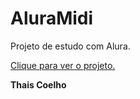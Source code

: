 # AluraMidi
Projeto de estudo com Alura.

<a href="https://thaisholz.github.io/AluraMidi/">Clique para ver o projeto.</a>


**Thais Coelho**